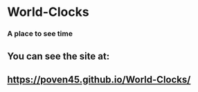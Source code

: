 # World-Clocks
### A place to see time

## You can see the site at: 
## https://poven45.github.io/World-Clocks/
